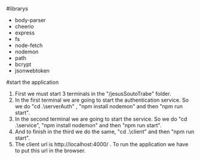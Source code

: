 #librarys
- body-parser
- cheerio
- express
- fs
- node-fetch
- nodemon
- path
- bcrypt
- jsonwebtoken

#start the application 
1. First we must start 3 terminals in the "/jesusSoutoTrabe" folder.
2. In the first terminal we are going to start the authentication service. So we do "cd .\serverAuth\" , "npm install nodemon" and then "npm run start".
3. In the second terminal we are going to start the service. So we do "cd .\service\", "npm install nodemon" and then "npm run start".
4. And to finish in the third we do the same, "cd .\client\" and then "npm run start".
5. The client url is http://localhost:4000/ . To run the application we have to put this url in the browser.
